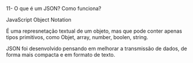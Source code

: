 11- O que é um JSON? Como funciona?

JavaScript Object Notation

É uma represnetação textual de um objeto, mas que pode conter apenas tipos primitivos, como Objet, array, number, boolen, string.

JSON foi desenvolvido pensando em melhorar a transmissão de dados, de forma mais compacta e em formato de texto.